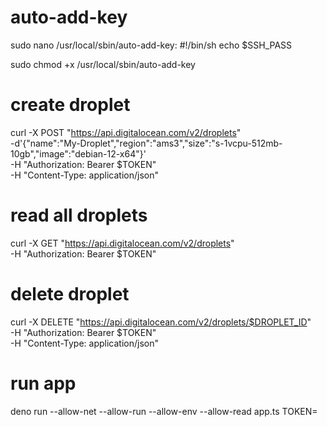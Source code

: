 # auto-add-key
sudo nano /usr/local/sbin/auto-add-key:
#!/bin/sh
echo $SSH_PASS

sudo chmod +x /usr/local/sbin/auto-add-key


# create droplet
curl -X POST "https://api.digitalocean.com/v2/droplets" \
	-d'{"name":"My-Droplet","region":"ams3","size":"s-1vcpu-512mb-10gb","image":"debian-12-x64"}' \
	-H "Authorization: Bearer $TOKEN" \
	-H "Content-Type: application/json"




# read all droplets
curl -X GET "https://api.digitalocean.com/v2/droplets" \
        -H "Authorization: Bearer $TOKEN"




# delete droplet
curl -X DELETE "https://api.digitalocean.com/v2/droplets/$DROPLET_ID" \
	-H "Authorization: Bearer $TOKEN" \
	-H "Content-Type: application/json"




# run app
deno run --allow-net --allow-run --allow-env --allow-read app.ts TOKEN=